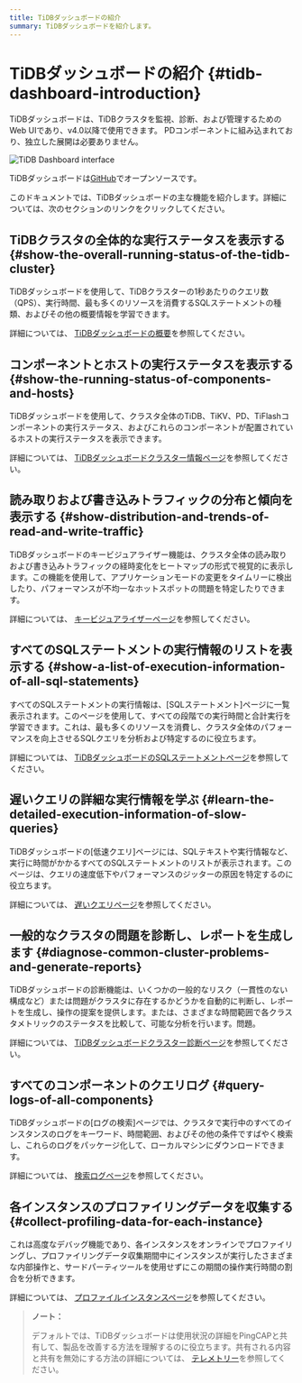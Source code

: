 ```yaml
---
title: TiDBダッシュボードの紹介
summary: TiDBダッシュボードを紹介します。
---
```


# TiDBダッシュボードの紹介 {#tidb-dashboard-introduction}

TiDBダッシュボードは、TiDBクラスタを監視、診断、および管理するためのWeb UIであり、v4.0以降で使用できます。 PDコンポーネントに組み込まれており、独立した展開は必要ありません。

![TiDB Dashboard interface](/media/dashboard/dashboard-intro.gif)

TiDBダッシュボードは[GitHub](https://github.com/pingcap-incubator/tidb-dashboard)でオープンソースです。

このドキュメントでは、TiDBダッシュボードの主な機能を紹介します。詳細については、次のセクションのリンクをクリックしてください。

## TiDBクラスタの全体的な実行ステータスを表示する {#show-the-overall-running-status-of-the-tidb-cluster}

TiDBダッシュボードを使用して、TiDBクラスターの1秒あたりのクエリ数（QPS）、実行時間、最も多くのリソースを消費するSQLステートメントの種類、およびその他の概要情報を学習できます。

詳細については、 [TiDBダッシュボードの概要](/dashboard/dashboard-overview.md)を参照してください。

## コンポーネントとホストの実行ステータスを表示する {#show-the-running-status-of-components-and-hosts}

TiDBダッシュボードを使用して、クラスタ全体のTiDB、TiKV、PD、TiFlashコンポーネントの実行ステータス、およびこれらのコンポーネントが配置されているホストの実行ステータスを表示できます。

詳細については、 [TiDBダッシュボードクラスター情報ページ](/dashboard/dashboard-cluster-info.md)を参照してください。

## 読み取りおよび書き込みトラフィックの分布と傾向を表示する {#show-distribution-and-trends-of-read-and-write-traffic}

TiDBダッシュボードのキービジュアライザー機能は、クラスタ全体の読み取りおよび書き込みトラフィックの経時変化をヒートマップの形式で視覚的に表示します。この機能を使用して、アプリケーションモードの変更をタイムリーに検出したり、パフォーマンスが不均一なホットスポットの問題を特定したりできます。

詳細については、 [キービジュアライザーページ](/dashboard/dashboard-key-visualizer.md)を参照してください。

## すべてのSQLステートメントの実行情報のリストを表示する {#show-a-list-of-execution-information-of-all-sql-statements}

すべてのSQLステートメントの実行情報は、[SQLステートメント]ページに一覧表示されます。このページを使用して、すべての段階での実行時間と合計実行を学習できます。これは、最も多くのリソースを消費し、クラスタ全体のパフォーマンスを向上させるSQLクエリを分析および特定するのに役立ちます。

詳細については、 [TiDBダッシュボードのSQLステートメントページ](/dashboard/dashboard-statement-list.md)を参照してください。

## 遅いクエリの詳細な実行情報を学ぶ {#learn-the-detailed-execution-information-of-slow-queries}

TiDBダッシュボードの[低速クエリ]ページには、SQLテキストや実行情報など、実行に時間がかかるすべてのSQLステートメントのリストが表示されます。このページは、クエリの速度低下やパフォーマンスのジッターの原因を特定するのに役立ちます。

詳細については、 [遅いクエリページ](/dashboard/dashboard-slow-query.md)を参照してください。

## 一般的なクラスタの問題を診断し、レポートを生成します {#diagnose-common-cluster-problems-and-generate-reports}

TiDBダッシュボードの診断機能は、いくつかの一般的なリスク（一貫性のない構成など）または問題がクラスタに存在するかどうかを自動的に判断し、レポートを生成し、操作の提案を提供します。または、さまざまな時間範囲で各クラスタメトリックのステータスを比較して、可能な分析を行います。問題。

詳細については、 [TiDBダッシュボードクラスター診断ページ](/dashboard/dashboard-diagnostics-access.md)を参照してください。

## すべてのコンポーネントのクエリログ {#query-logs-of-all-components}

TiDBダッシュボードの[ログの検索]ページでは、クラスタで実行中のすべてのインスタンスのログをキーワード、時間範囲、およびその他の条件ですばやく検索し、これらのログをパッケージ化して、ローカルマシンにダウンロードできます。

詳細については、 [検索ログページ](/dashboard/dashboard-log-search.md)を参照してください。

## 各インスタンスのプロファイリングデータを収集する {#collect-profiling-data-for-each-instance}

これは高度なデバッグ機能であり、各インスタンスをオンラインでプロファイリングし、プロファイリングデータ収集期間中にインスタンスが実行したさまざまな内部操作と、サードパーティツールを使用せずにこの期間の操作実行時間の割合を分析できます。

詳細については、 [プロファイルインスタンスページ](/dashboard/dashboard-profiling.md)を参照してください。

> **ノート：**
>
> デフォルトでは、TiDBダッシュボードは使用状況の詳細をPingCAPと共有して、製品を改善する方法を理解するのに役立ちます。共有される内容と共有を無効にする方法の詳細については、 [テレメトリー](/telemetry.md)を参照してください。
